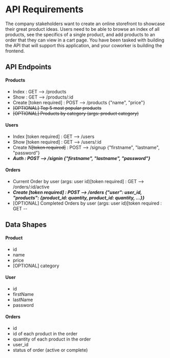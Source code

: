 # API Requirements

The company stakeholders want to create an online storefront to showcase their great product ideas. Users need to be able to browse an index of all products, see the specifics of a single product, and add products to an order that they can view in a cart page. You have been tasked with building the API that will support this application, and your coworker is building the frontend.

## API Endpoints

#### Products

- Index : GET --> /products
- Show : GET --> /products/:id
- Create [token required] : POST --> /products {"name", "price"}
- ~~[OPTIONAL] Top 5 most popular products~~
- ~~[OPTIONAL] Products by category (args: product category)~~

#### Users

- Index [token required] : GET --> /users
- Show [token required] : GET --> /users/:id
- Create N~~[token required]~~ : POST --> /signup {"firstname", "lastname", "password"}
- **_Auth : POST --> /signin {"firstname", "lastname", "password"}_**

#### Orders

- Current Order by user (args: user id)[token required] : GET --> /orders/:id/active
- **_Create [token required] : POST --> /orders {"user": user_id, "products": {product_id: quantity, product_id: quantity, ...}}_**
- [OPTIONAL] Completed Orders by user (args: user id)[token required : GET --

## Data Shapes

#### Product

- id
- name
- price
- [OPTIONAL] category

#### User

- id
- firstName
- lastName
- password

#### Orders

- id
- id of each product in the order
- quantity of each product in the order
- user_id
- status of order (active or complete)
